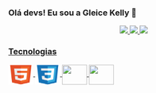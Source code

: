 ### Olá devs! Eu sou a Gleice Kelly 👋

<div align="center">
  <a href="https://github.com/gleicekelly13">
 <section>
  <img height="160em" src="https://github-readme-stats.vercel.app/api?username=gleicekelly13&show_icons=true&theme=react&include_all_commits=true&count_private=true"/>
  <img height="160em" src="https://github-readme-stats.vercel.app/api/top-langs/?username=gleicekelly13&layout=compact&langs_count=7&theme=react"/>
  <img height='160em' src='https://github-readme-streak-stats.herokuapp.com?user=gleicekelly13&theme=react&date_format=j%20M%5B%20Y%5D&fire=DD0000&ring=52DD81&dates=52DD81&stroke=ABCFDD' />
  </section>
</div>


### Tecnologias

<section>
  <img align="center"  height="40" width="50" src="https://raw.githubusercontent.com/devicons/devicon/master/icons/html5/html5-original.svg"/>
  <img align="center"  height="40" width="50" src="https://raw.githubusercontent.com/devicons/devicon/master/icons/css3/css3-original.svg"/>
  <img align="center"  height="40" width="50" src="https://cdn.jsdelivr.net/gh/devicons/devicon/icons/git/git-original.svg" />  
  <img align="center"  height="40" width="50" src="https://cdn.jsdelivr.net/gh/devicons/devicon/icons/github/github-original.svg" />
  
  
  <!--##
  
  <div>
  
 ## Entre em contato comigo! -->
 
   
 
<!--
**gleicekelly13/gleicekelly13** is a ✨ _special_ ✨ repository because its `README.md` (this file) appears on your GitHub profile.

Here are some ideas to get you started:

- 🔭 I’m currently working on ...
- 🌱 I’m currently learning ...
- 👯 I’m looking to collaborate on ...
- 🤔 I’m looking for help with ...
- 💬 Ask me about ...
- 📫 How to reach me: ...
- 😄 Pronouns: ...
- ⚡ Amo viajar, livros, filmes e séries
-->
